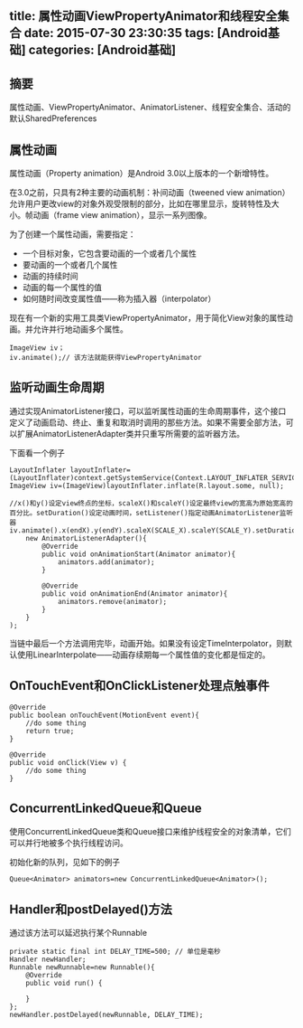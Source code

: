 title: 属性动画ViewPropertyAnimator和线程安全集合
date: 2015-07-30 23:30:35
tags: [Android基础]
categories: [Android基础]
---

## 摘要
属性动画、ViewPropertyAnimator、AnimatorListener、线程安全集合、活动的默认SharedPreferences

<!--more-->

## 属性动画

属性动画（Property animation）是Android 3.0以上版本的一个新增特性。

在3.0之前，只具有2种主要的动画机制：补间动画（tweened view animation）允许用户更改view的对象外观受限制的部分，比如在哪里显示，旋转特性及大小。帧动画（frame view animation），显示一系列图像。

为了创建一个属性动画，需要指定：

* 一个目标对象，它包含要动画的一个或者几个属性
* 要动画的一个或者几个属性
* 动画的持续时间
* 动画的每一个属性的值
* 如何随时间改变属性值——称为插入器（interpolator）

现在有一个新的实用工具类ViewPropertyAnimator，用于简化View对象的属性动画。并允许并行地动画多个属性。

	ImageView iv；
	iv.animate();// 该方法就能获得ViewPropertyAnimator


## 监听动画生命周期

通过实现AnimatorListener接口，可以监听属性动画的生命周期事件，这个接口定义了动画启动、终止、重复和取消时调用的那些方法。如果不需要全部方法，可以扩展AnimatorListenerAdapter类并只重写所需要的监听器方法。

下面看一个例子

	LayoutInflater layoutInflater=(LayoutInflater)context.getSystemService(Context.LAYOUT_INFLATER_SERVICE);
	ImageView iv=(ImageView)layoutInflater.inflate(R.layout.some, null);

	//x()和y()设定view终点的坐标，scaleX()和scaleY()设定最终view的宽高为原始宽高的百分比。setDuration()设定动画时间，setListener()指定动画AnimatorListener监听器
	iv.animate().x(endX).y(endY).scaleX(SCALE_X).scaleY(SCALE_Y).setDuration(animationTime).setListener(
		new AnimatorListenerAdapter(){
			@Override
			public void onAnimationStart(Animator animator){
				animators.add(animator);
			}
				
			@Override
			public void onAnimationEnd(Animator animator){
				animators.remove(animator);
			}
		}
	);

当链中最后一个方法调用完毕，动画开始。如果没有设定TimeInterpolator，则默认使用LinearInterpolate——动画存续期每一个属性值的变化都是恒定的。


## OnTouchEvent和OnClickListener处理点触事件

	@Override
	public boolean onTouchEvent(MotionEvent event){
		//do some thing
		return true;
	}

	@Override
	public void onClick(View v) {
		//do some thing
	}

## ConcurrentLinkedQueue和Queue

使用ConcurrentLinkedQueue类和Queue接口来维护线程安全的对象清单，它们可以并行地被多个执行线程访问。

初始化新的队列，见如下的例子

	Queue<Animator> animators=new ConcurrentLinkedQueue<Animator>();


## Handler和postDelayed()方法

通过该方法可以延迟执行某个Runnable

	private static final int DELAY_TIME=500; // 单位是毫秒
	Handler newHandler;
	Runnable newRunnable=new Runnable(){
		@Override
		public void run() {
			
		}
	};
	newHandler.postDelayed(newRunnable, DELAY_TIME);